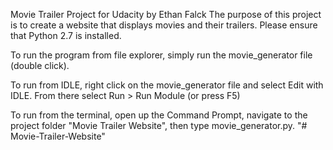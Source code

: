 Movie Trailer Project for Udacity by Ethan Falck
The purpose of this project is to create a website that displays movies and their trailers.
Please ensure that Python 2.7 is installed.

To run the program from file explorer, simply run the movie_generator file (double click).

To run from IDLE, right click on the movie_generator file and select Edit with IDLE. From there select Run > Run Module (or press F5)

To run from the terminal, open up the Command Prompt, navigate to the project folder "Movie Trailer Website", then type movie_generator.py. 
"# Movie-Trailer-Website" 
